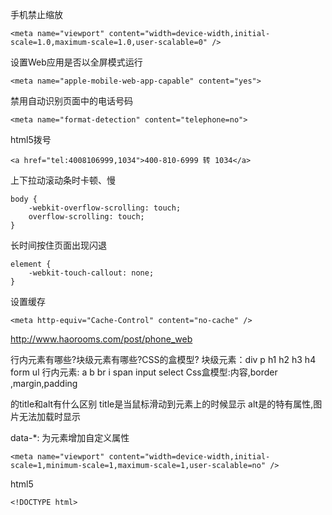 手机禁止缩放
```
<meta name="viewport" content="width=device-width,initial-scale=1.0,maximum-scale=1.0,user-scalable=0" />
```
设置Web应用是否以全屏模式运行
```
<meta name="apple-mobile-web-app-capable" content="yes">
```
禁用自动识别页面中的电话号码
```
<meta name="format-detection" content="telephone=no">
```
html5拨号
```
<a href="tel:4008106999,1034">400-810-6999 转 1034</a>
```
上下拉动滚动条时卡顿、慢
```
body {
    -webkit-overflow-scrolling: touch;
    overflow-scrolling: touch;
}
```
长时间按住页面出现闪退
```
element {
    -webkit-touch-callout: none;
}
```
设置缓存
```
<meta http-equiv="Cache-Control" content="no-cache" />
```
http://www.haorooms.com/post/phone_web

行内元素有哪些?块级元素有哪些?CSS的盒模型?
块级元素：div p h1 h2 h3 h4 form ul
行内元素: a b br i span input select
Css盒模型:内容,border ,margin,padding

<img>的title和alt有什么区别
title是当鼠标滑动到元素上的时候显示
alt是<img>的特有属性,图片无法加载时显示

data-*: 为元素增加自定义属性
```
<meta name="viewport" content="width=device-width,initial-scale=1,minimum-scale=1,maximum-scale=1,user-scalable=no" />
```
html5
```
<!DOCTYPE html>
```